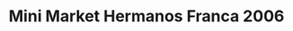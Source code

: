---
title: "Mini Market Hermanos Franca 2006"
url: /caracas/mini-market-hermanos-franca-2006/
shop: Lebensmittel
---